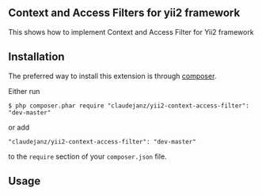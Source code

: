 Context and Access Filters for yii2 framework
--------------------------------------

This shows how to implement Context and Access Filter for Yii2 framework

## Installation

The preferred way to install this extension is through [composer](http://getcomposer.org/download/).

Either run

```
$ php composer.phar require "claudejanz/yii2-context-access-filter": "dev-master"
```

or add

```
"claudejanz/yii2-context-access-filter": "dev-master"
```

to the ```require``` section of your `composer.json` file.

## Usage

```php

```

